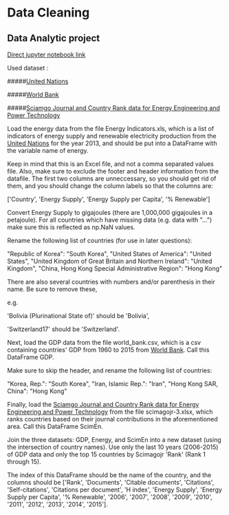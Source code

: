  
# Data Cleaning
## Data Analytic project

[Direct jupyter notebook link](Assignment3.ipynb)


Used dataset : 

#####[United Nations](http://unstats.un.org/unsd/environment/excel_file_tables/2013/Energy%20Indicators.xls)

#####[World Bank](http://data.worldbank.org/indicator/NY.GDP.MKTP.CD)

#####[Sciamgo Journal and Country Rank data for Energy Engineering and Power Technology](http://www.scimagojr.com/countryrank.php?category=2102)


Load the energy data from the file Energy Indicators.xls, which is a list of indicators of energy supply and renewable electricity production from the [United Nations](http://unstats.un.org/unsd/environment/excel_file_tables/2013/Energy%20Indicators.xls) for the year 2013, and should be put into a DataFrame with the variable name of energy.

Keep in mind that this is an Excel file, and not a comma separated values file. Also, make sure to exclude the footer and header information from the datafile. The first two columns are unneccessary, so you should get rid of them, and you should change the column labels so that the columns are:

['Country', 'Energy Supply', 'Energy Supply per Capita', '% Renewable']

Convert Energy Supply to gigajoules (there are 1,000,000 gigajoules in a petajoule). For all countries which have missing data (e.g. data with "...") make sure this is reflected as np.NaN values.

Rename the following list of countries (for use in later questions):

"Republic of Korea": "South Korea",
"United States of America": "United States",
"United Kingdom of Great Britain and Northern Ireland": "United Kingdom",
"China, Hong Kong Special Administrative Region": "Hong Kong"

There are also several countries with numbers and/or parenthesis in their name. Be sure to remove these,

e.g.

'Bolivia (Plurinational State of)' should be 'Bolivia',

'Switzerland17' should be 'Switzerland'.



Next, load the GDP data from the file world_bank.csv, which is a csv containing countries' GDP from 1960 to 2015 from [World Bank](http://data.worldbank.org/indicator/NY.GDP.MKTP.CD). Call this DataFrame GDP.

Make sure to skip the header, and rename the following list of countries:

"Korea, Rep.": "South Korea", 
"Iran, Islamic Rep.": "Iran",
"Hong Kong SAR, China": "Hong Kong"



Finally, load the [Sciamgo Journal and Country Rank data for Energy Engineering and Power Technology](http://www.scimagojr.com/countryrank.php?category=2102) from the file scimagojr-3.xlsx, which ranks countries based on their journal contributions in the aforementioned area. Call this DataFrame ScimEn.

Join the three datasets: GDP, Energy, and ScimEn into a new dataset (using the intersection of country names). Use only the last 10 years (2006-2015) of GDP data and only the top 15 countries by Scimagojr 'Rank' (Rank 1 through 15).

The index of this DataFrame should be the name of the country, and the columns should be ['Rank', 'Documents', 'Citable documents', 'Citations', 'Self-citations', 'Citations per document', 'H index', 'Energy Supply', 'Energy Supply per Capita', '% Renewable', '2006', '2007', '2008', '2009', '2010', '2011', '2012', '2013', '2014', '2015'].
